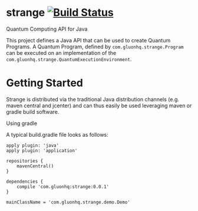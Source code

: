 # strange [![Build Status](https://travis-ci.org/gluonhq/strange.svg?branch=master)](https://travis-ci.org/gluonhq/strange)
Quantum Computing API for Java

This project defines a Java API that can be used to create Quantum Programs.
A Quantum Program, defined by <code>com.gluonhq.strange.Program</code> can be executed on an implementation of the 
<code>com.gluonhq.strange.QuantumExecutionEnvironment</code>.


# Getting Started

Strange is distributed via the traditional Java distribution channels (e.g. maven central and jcenter) and can thus easily be used leveraging maven or gradle build software.

Using gradle

A typical build.gradle file looks as follows:
```
apply plugin: 'java'
apply plugin: 'application'

repositories {
    mavenCentral()
}

dependencies {
    compile 'com.gluonhq:strange:0.0.1'
}

mainClassName = 'com.gluonhq.strange.demo.Demo'

```

